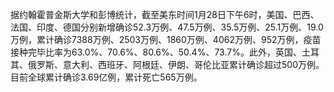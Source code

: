 据约翰霍普金斯大学和彭博统计，截至美东时间1月28日下午6时，美国、巴西、法国、印度、德国分别新增确诊52.3万例、47.5万例、35.5万例、25.1万例、19.0万例，累计确诊7388万例、2503万例、1860万例、4062万例、952万例，疫苗接种完毕比率为63.0%、70.6%、80.6%、50.4%、73.7%。此外，英国、土耳其、俄罗斯、意大利、西班牙、阿根廷、伊朗、哥伦比亚累计确诊超过500万例。目前全球累计确诊3.69亿例，累计死亡565万例。